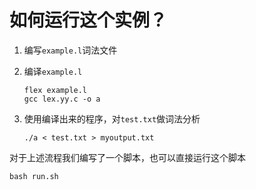 # 如何运行这个实例？

1. 编写`example.l`词法文件

2. 编译`example.l`
    ```shell
    flex example.l
    gcc lex.yy.c -o a
    ```

3. 使用编译出来的程序，对`test.txt`做词法分析

    ```shell
    ./a < test.txt > myoutput.txt
    ```

对于上述流程我们编写了一个脚本，也可以直接运行这个脚本
```shell
bash run.sh
```